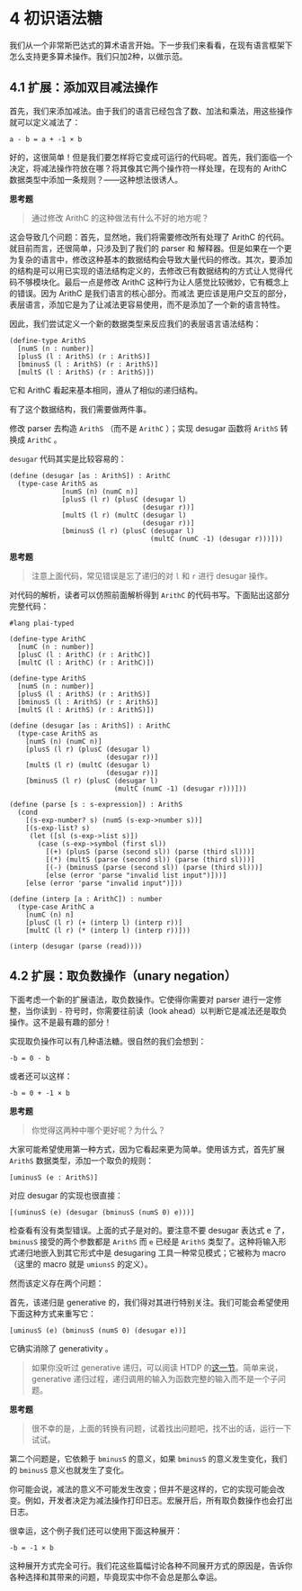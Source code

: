 # 4 初识语法糖

我们从一个非常斯巴达式的算术语言开始。下一步我们来看看，在现有语言框架下怎么支持更多算术操作。我们只加2种，以做示范。

## 4.1 扩展：添加双目减法操作

首先，我们来添加减法。由于我们的语言已经包含了数、加法和乘法，用这些操作就可以定义减法了：

```text
a - b = a + -1 × b
```

好的，这很简单！但是我们要怎样将它变成可运行的代码呢。首先，我们面临一个决定，将减法操作符放在哪？将其像其它两个操作符一样处理，在现有的 ArithC 数据类型中添加一条规则？——这种想法很诱人。

__思考题__

> 通过修改 ArithC 的这种做法有什么不好的地方呢？

这会导致几个问题：首先，显然地，我们将需要修改所有处理了 ArithC 的代码。就目前而言，还很简单，只涉及到了我们的 parser 和 解释器。但是如果在一个更为复杂的语言中，修改这种基本的数据结构会导致大量代码的修改。其次，要添加的结构是可以用已实现的语法结构定义的，去修改已有数据结构的方式让人觉得代码不够模块化。最后一点是修改 ArithC 这种行为让人感觉比较微妙，它有概念上的错误。因为 ArithC 是我们语言的核心部分。而减法 更应该是用户交互的部分，表层语言，添加它是为了让减法更容易使用，而不是添加了一个新的语言特性。

因此，我们尝试定义一个新的数据类型来反应我们的表层语言语法结构：

```racket
(define-type ArithS
  [numS (n : number)]
  [plusS (l : ArithS) (r : ArithS)]
  [bminusS (l : ArithS) (r : ArithS)]
  [multS (l : ArithS) (r : ArithS)])
```

它和 ArithC 看起来基本相同，遵从了相似的递归结构。

有了这个数据结构，我们需要做两件事。

修改 parser 去构造 `ArithS` （而不是 `ArithC` ）；实现 desugar 函数将 `ArithS` 转换成 `ArithC` 。

`desugar` 代码其实是比较容易的：

```racket
(define (desugar [as : ArithS]) : ArithC
  (type-case ArithS as
             [numS (n) (numC n)]
             [plusS (l r) (plusC (desugar l)
                                 (desugar r))]
             [multS (l r) (multC (desugar l)
                                 (desugar r))]
             [bminusS (l r) (plusC (desugar l)
                                   (multC (numC -1) (desugar r)))]))
```

__思考题__

> ️注意上面代码，常见错误是忘了递归的对 `l` 和 `r` 进行 desugar 操作。

对代码的解析，读者可以仿照前面解析得到 `ArithC` 的代码书写。下面贴出这部分完整代码：

```racket
#lang plai-typed

(define-type ArithC
  [numC (n : number)]
  [plusC (l : ArithC) (r : ArithC)]
  [multC (l : ArithC) (r : ArithC)])

(define-type ArithS
  [numS (n : number)]
  [plusS (l : ArithS) (r : ArithS)]
  [bminusS (l : ArithS) (r : ArithS)]
  [multS (l : ArithS) (r : ArithS)])

(define (desugar [as : ArithS]) : ArithC
  (type-case ArithS as
    [numS (n) (numC n)]
    [plusS (l r) (plusC (desugar l)
                        (desugar r))]
    [multS (l r) (multC (desugar l)
                        (desugar r))]
    [bminusS (l r) (plusC (desugar l)
                          (multC (numC -1) (desugar r)))]))

(define (parse [s : s-expression]) : ArithS
  (cond
    [(s-exp-number? s) (numS (s-exp->number s))]
    [(s-exp-list? s)
     (let ([sl (s-exp->list s)])
       (case (s-exp->symbol (first sl))
         [(+) (plusS (parse (second sl)) (parse (third sl)))]
         [(*) (multS (parse (second sl)) (parse (third sl)))]
         [(-) (bminusS (parse (second sl)) (parse (third sl)))]
         [else (error 'parse "invalid list input")]))]
    [else (error 'parse "invalid input")]))

(define (interp [a : ArithC]) : number
  (type-case ArithC a
    [numC (n) n]
    [plusC (l r) (+ (interp l) (interp r))]
    [multC (l r) (* (interp l) (interp r))]))

(interp (desugar (parse (read))))
```

## 4.2 扩展：取负数操作（unary negation）

下面考虑一个新的扩展语法，取负数操作。它使得你需要对 parser 进行一定修整，当你读到 `-` 符号时，你需要往前读（look ahead）以判断它是减法还是取负操作。这不是最有趣的部分！

实现取负操作可以有几种语法糖。很自然的我们会想到：

```text
-b = 0 - b
```

或者还可以这样：

```text
-b = 0 + -1 × b
```

__思考题__

> 你觉得这两种中哪个更好呢？为什么？

大家可能希望使用第一种方式，因为它看起来更为简单。使用该方式，首先扩展 `ArithS` 数据类型，添加一个取负的规则：

```racket
[uminusS (e : ArithS)]
```

对应 desugar 的实现也很直接：

```racket
[(uminusS (e) (desugar (bminusS (numS 0) e)))]
```

检查看有没有类型错误。上面的式子是对的。要注意不要 desugar 表达式 e 了， `bminusS` 接受的两个参数都是 `ArithS` 而 `e` 已经是 `ArithS` 类型了。这种将输入形式递归地嵌入到其它形式中是 desugaring 工具一种常见模式；它被称为 macro （这里的 macro 就是 `umiunsS` 的定义）。

然而该定义存在两个问题：

首先，该递归是 generative 的，我们得对其进行特别关注。我们可能会希望使用下面这种方式来重写它：

```racket
[uminusS (e) (bminusS (numS 0) (desugar e))]
```

它确实消除了 generativity 。

> 如果你没听过 generative 递归，可以阅读 HTDP 的[这一节](http://www.ccs.neu.edu/home/matthias/HtDP2e/part_five.html)。简单来说，generative 递归过程，递归调用的输入为函数完整的输入而不是一个子问题。

__思考题__

> ️很不幸的是，上面的转换有问题，试着找出问题吧，找不出的话，运行一下试试。

第二个问题是，它依赖于 `bminusS` 的意义，如果 `bminusS` 的意义发生变化，我们的 `bminusS` 意义也就发生了变化。

你可能会说，减法的意义不可能发生改变；但并不是这样的，它的实现可能会改变。例如，开发者决定为减法操作打印日志。宏展开后，所有取负数操作也会打出日志。

很幸运，这个例子我们还可以使用下面这种展开：

```text
-b = -1 × b
```

这种展开方式完全可行。我们花这些篇幅讨论各种不同展开方式的原因是，告诉你各种选择和其带来的问题，毕竟现实中你不会总是那么幸运。
